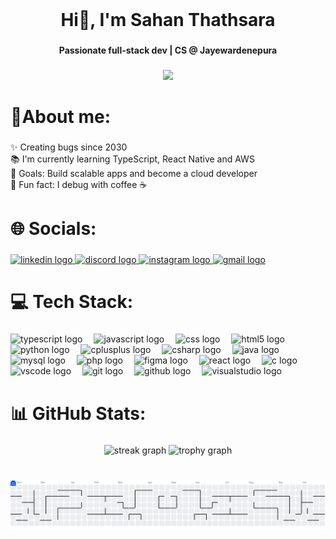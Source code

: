 <br clear="both">

<h1 align="center">Hi👋, I'm Sahan Thathsara</h1>

###

<h4 align="center">Passionate full-stack dev | CS @ Jayewardenepura</h4>

###



<div align="center">
  <img src="https://visitor-badge.laobi.icu/badge?page_id=sahanThathsara256.sahanThathsara256&"  />
</div>

###

<h1 align="left">💫About me:</h1>

###

<p align="left">✨ Creating bugs since 2030<br>📚 I'm currently learning TypeScript, React Native and AWS<br>🎯 Goals: Build scalable apps and become a cloud developer<br>🎲 Fun fact: I debug with coffee ☕</p>

###


<h1 align="left">🌐 Socials:</h1>

###

<div align="left">
  <a href="linkedin.com/in/sahan-thathsara-228897262" target="_blank">
    <img src="https://img.shields.io/static/v1?message=LinkedIn&logo=linkedin&label=&color=0077B5&logoColor=white&labelColor=&style=for-the-badge" height="26" alt="linkedin logo"  />
  </a>
  <a href="https://discord.com/users/1330288615951175730" target="_blank">
    <img src="https://img.shields.io/static/v1?message=Discord&logo=discord&label=&color=7289DA&logoColor=white&labelColor=&style=for-the-badge" height="26" alt="discord logo"  />
  </a>
  <a href="https://instagram.com/thathsara971" target="_blank">
    <img src="https://img.shields.io/static/v1?message=Instagram&logo=instagram&label=&color=E4405F&logoColor=white&labelColor=&style=for-the-badge" height="26" alt="instagram logo"  />
  </a>
  <a href="mailto: sahanthathsara256@gmail.com" target="_blank">
    <img src="https://img.shields.io/static/v1?message=Gmail&logo=gmail&label=&color=D14836&logoColor=white&labelColor=&style=for-the-badge" height="26" alt="gmail logo"  />
  </a>
</div>

###

<h1 align="left">💻 Tech Stack:</h1>

###


<div align="left">
  <img src="https://cdn.jsdelivr.net/gh/devicons/devicon/icons/typescript/typescript-plain.svg" height="35" alt="typescript logo"  />
  <img width="10" />
  <img src="https://cdn.jsdelivr.net/gh/devicons/devicon/icons/javascript/javascript-plain.svg" height="35" alt="javascript logo"  />
  <img width="10" />
  <img src="https://cdn.jsdelivr.net/gh/devicons/devicon/icons/css3/css3-plain-wordmark.svg" height="35" alt="css logo"  />
  <img width="10" />
  <img src="https://cdn.jsdelivr.net/gh/devicons/devicon/icons/html5/html5-plain-wordmark.svg" height="35" alt="html5 logo"  />
  <img width="10" />
  <img src="https://cdn.jsdelivr.net/gh/devicons/devicon/icons/python/python-original-wordmark.svg" height="35" alt="python logo"  />
  <img width="10" />
  <img src="https://cdn.jsdelivr.net/gh/devicons/devicon/icons/cplusplus/cplusplus-plain.svg" height="35" alt="cplusplus logo"  />
  <img width="10" />
  <img src="https://cdn.jsdelivr.net/gh/devicons/devicon/icons/csharp/csharp-plain.svg" height="35" alt="csharp logo"  />
  <img width="10" />
  <img src="https://cdn.jsdelivr.net/gh/devicons/devicon/icons/java/java-original-wordmark.svg" height="35" alt="java logo"  />
  <img width="10" />
  <img src="https://cdn.jsdelivr.net/gh/devicons/devicon/icons/mysql/mysql-original-wordmark.svg" height="35" alt="mysql logo"  />
  <img width="10" />
  <img src="https://cdn.jsdelivr.net/gh/devicons/devicon/icons/php/php-original.svg" height="35" alt="php logo"  />
  <img width="10" />
  <img src="https://cdn.jsdelivr.net/gh/devicons/devicon/icons/figma/figma-original.svg" height="35" alt="figma logo"  />
  <img width="10" />
  <img src="https://cdn.jsdelivr.net/gh/devicons/devicon/icons/react/react-original.svg" height="35" alt="react logo"  />
  <img width="10" />
  <img src="https://cdn.jsdelivr.net/gh/devicons/devicon/icons/c/c-original.svg" height="35" alt="c logo"  />
  <img width="10" />
  <img src="https://cdn.jsdelivr.net/gh/devicons/devicon/icons/vscode/vscode-original-wordmark.svg" height="35" alt="vscode logo"  />
  <img width="10" />
  <img src="https://cdn.jsdelivr.net/gh/devicons/devicon/icons/git/git-original.svg" height="35" alt="git logo"  />
  <img width="10" />
  <img src="https://cdn.jsdelivr.net/gh/devicons/devicon/icons/github/github-original.svg" height="35" alt="github logo"  />
  <img width="10" />
  <img src="https://cdn.jsdelivr.net/gh/devicons/devicon/icons/visualstudio/visualstudio-plain-wordmark.svg" height="35" alt="visualstudio logo"  />
</div>

###

<h1 align="left">📊 GitHub Stats:</h1>

###

<div align="center">
  <img src="https://streak-stats.demolab.com?user=sahanThathsara256&locale=en&mode=daily&theme=dracula&hide_border=false&border_radius=5&order=3" height="150" alt="streak graph"  />
  <img src="https://github-profile-trophy.vercel.app?username=sahanThathsara256&theme=dracula&column=-1&row=1&margin-w=8&margin-h=8&no-bg=false&no-frame=false&order=4" height="150" alt="trophy graph"  />
</div>

###

<br clear="both">

<picture>
  <source media="(prefers-color-scheme: dark)" srcset="https://raw.githubusercontent.com/sahanThathsara256/sahanThathsara256/output/pacman-contribution-graph-dark.svg">
  <source media="(prefers-color-scheme: light)" srcset="https://raw.githubusercontent.com/sahanThathsara256/sahanThathsara256/output/pacman-contribution-graph.svg">
  <img alt="pacman contribution graph" src="https://raw.githubusercontent.com/sahanThathsara256/sahanThathsara256/output/pacman-contribution-graph.svg">
</picture>

###
